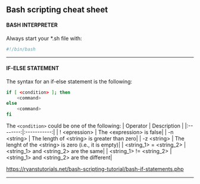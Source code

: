 ## Bash scripting cheat sheet

#### BASH INTERPRETER
Always start your *.sh file with:
```bash
#!/bin/bash
```

---

#### IF-ELSE STATEMENT
The syntax for an if-else statement is the following:
```bash
if [ <condition> ]; then
    <command>
else
    <command>
fi
```
The ```<condition>``` could be one of the following:
| Operator | Description |
|:--------:|:-----------:|
| ! \<epression\> | The \<expression\> is false|
| -n \<string\> | The length of \<string\> is greater than zero|
| -z \<string\> | The lenght of the \<string\> is zero (i.e., it is empty)|
| \<string_1\> = \<string_2\> | \<string_1\> and \<string_2\> are the same|
| \<string_1\> != \<string_2\> | \<string_1\> and \<string_2\> are the different|

https://ryanstutorials.net/bash-scripting-tutorial/bash-if-statements.php

---
